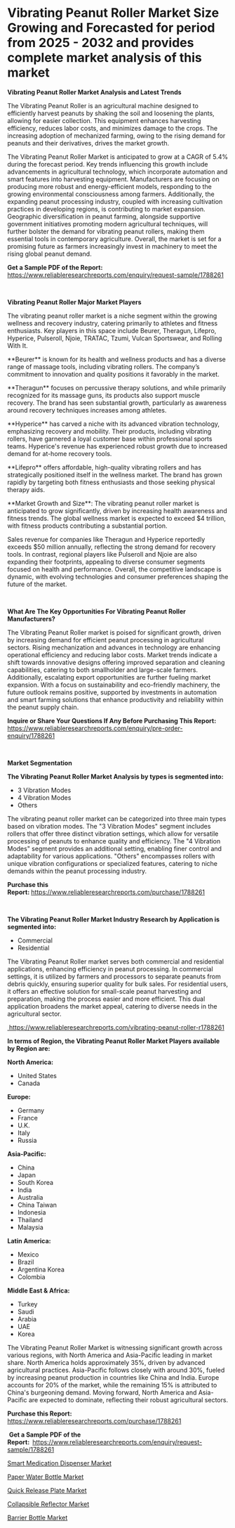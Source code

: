 <p><h1>Vibrating Peanut Roller Market Size Growing and Forecasted for period from 2025 - 2032 and provides complete market analysis of this market</h1></p><p><strong>Vibrating Peanut Roller Market Analysis and Latest Trends</strong></p>
<p><p>The Vibrating Peanut Roller is an agricultural machine designed to efficiently harvest peanuts by shaking the soil and loosening the plants, allowing for easier collection. This equipment enhances harvesting efficiency, reduces labor costs, and minimizes damage to the crops. The increasing adoption of mechanized farming, owing to the rising demand for peanuts and their derivatives, drives the market growth.</p><p>The Vibrating Peanut Roller Market is anticipated to grow at a CAGR of 5.4% during the forecast period. Key trends influencing this growth include advancements in agricultural technology, which incorporate automation and smart features into harvesting equipment. Manufacturers are focusing on producing more robust and energy-efficient models, responding to the growing environmental consciousness among farmers. Additionally, the expanding peanut processing industry, coupled with increasing cultivation practices in developing regions, is contributing to market expansion. Geographic diversification in peanut farming, alongside supportive government initiatives promoting modern agricultural techniques, will further bolster the demand for vibrating peanut rollers, making them essential tools in contemporary agriculture. Overall, the market is set for a promising future as farmers increasingly invest in machinery to meet the rising global peanut demand.</p></p>
<p><strong>Get a Sample PDF of the Report:&nbsp;</strong> <a href="https://www.reliableresearchreports.com/enquiry/request-sample/1788261?utm_campaign=83&utm_medium=2&utm_source=Github&utm_content=ia&utm_term=08022025&utm_id=vibrating-peanut-roller">https://www.reliableresearchreports.com/enquiry/request-sample/1788261</a></p>
<p>&nbsp;</p>
<p><strong>Vibrating Peanut Roller Major Market Players</strong></p>
<p><p>The vibrating peanut roller market is a niche segment within the growing wellness and recovery industry, catering primarily to athletes and fitness enthusiasts. Key players in this space include Beurer, Theragun, Lifepro, Hyperice, Pulseroll, Njoie, TRATAC, Tzumi, Vulcan Sportswear, and Rolling With It.</p><p>**Beurer** is known for its health and wellness products and has a diverse range of massage tools, including vibrating rollers. The company’s commitment to innovation and quality positions it favorably in the market. </p><p>**Theragun** focuses on percussive therapy solutions, and while primarily recognized for its massage guns, its products also support muscle recovery. The brand has seen substantial growth, particularly as awareness around recovery techniques increases among athletes.</p><p>**Hyperice** has carved a niche with its advanced vibration technology, emphasizing recovery and mobility. Their products, including vibrating rollers, have garnered a loyal customer base within professional sports teams. Hyperice's revenue has experienced robust growth due to increased demand for at-home recovery tools.</p><p>**Lifepro** offers affordable, high-quality vibrating rollers and has strategically positioned itself in the wellness market. The brand has grown rapidly by targeting both fitness enthusiasts and those seeking physical therapy aids.</p><p>**Market Growth and Size**: The vibrating peanut roller market is anticipated to grow significantly, driven by increasing health awareness and fitness trends. The global wellness market is expected to exceed $4 trillion, with fitness products contributing a substantial portion.</p><p>Sales revenue for companies like Theragun and Hyperice reportedly exceeds $50 million annually, reflecting the strong demand for recovery tools. In contrast, regional players like Pulseroll and Njoie are also expanding their footprints, appealing to diverse consumer segments focused on health and performance. Overall, the competitive landscape is dynamic, with evolving technologies and consumer preferences shaping the future of the market.</p></p>
<p>&nbsp;</p>
<p><strong>What Are The Key Opportunities For Vibrating Peanut Roller Manufacturers?</strong></p>
<p><p>The Vibrating Peanut Roller market is poised for significant growth, driven by increasing demand for efficient peanut processing in agricultural sectors. Rising mechanization and advances in technology are enhancing operational efficiency and reducing labor costs. Market trends indicate a shift towards innovative designs offering improved separation and cleaning capabilities, catering to both smallholder and large-scale farmers. Additionally, escalating export opportunities are further fueling market expansion. With a focus on sustainability and eco-friendly machinery, the future outlook remains positive, supported by investments in automation and smart farming solutions that enhance productivity and reliability within the peanut supply chain.</p></p>
<p><strong>Inquire or Share Your Questions If Any Before Purchasing This Report:</strong> <a href="https://www.reliableresearchreports.com/enquiry/pre-order-enquiry/1788261?utm_campaign=83&utm_medium=2&utm_source=Github&utm_content=ia&utm_term=08022025&utm_id=vibrating-peanut-roller">https://www.reliableresearchreports.com/enquiry/pre-order-enquiry/1788261</a></p>
<p>&nbsp;</p>
<p><strong>Market Segmentation</strong></p>
<p><strong>The Vibrating Peanut Roller Market Analysis by types is segmented into:</strong></p>
<p><ul><li>3 Vibration Modes</li><li>4 Vibration Modes</li><li>Others</li></ul></p>
<p><p>The vibrating peanut roller market can be categorized into three main types based on vibration modes. The "3 Vibration Modes" segment includes rollers that offer three distinct vibration settings, which allow for versatile processing of peanuts to enhance quality and efficiency. The "4 Vibration Modes" segment provides an additional setting, enabling finer control and adaptability for various applications. "Others" encompasses rollers with unique vibration configurations or specialized features, catering to niche demands within the peanut processing industry.</p></p>
<p><strong>Purchase this Report:&nbsp;</strong><a href="https://www.reliableresearchreports.com/purchase/1788261?utm_campaign=83&utm_medium=2&utm_source=Github&utm_content=ia&utm_term=08022025&utm_id=vibrating-peanut-roller">https://www.reliableresearchreports.com/purchase/1788261</a></p>
<p>&nbsp;</p>
<p><strong>The Vibrating Peanut Roller Market Industry Research by Application is segmented into:</strong></p>
<p><ul><li>Commercial</li><li>Residential</li></ul></p>
<p><p>The Vibrating Peanut Roller market serves both commercial and residential applications, enhancing efficiency in peanut processing. In commercial settings, it is utilized by farmers and processors to separate peanuts from debris quickly, ensuring superior quality for bulk sales. For residential users, it offers an effective solution for small-scale peanut harvesting and preparation, making the process easier and more efficient. This dual application broadens the market appeal, catering to diverse needs in the agricultural sector.</p></p>
<p><a href="https://www.reliableresearchreports.com/vibrating-peanut-roller-r1788261?utm_campaign=83&utm_medium=2&utm_source=Github&utm_content=ia&utm_term=08022025&utm_id=vibrating-peanut-roller">&nbsp;https://www.reliableresearchreports.com/vibrating-peanut-roller-r1788261</a></p>
<p><strong>In terms of Region, the Vibrating Peanut Roller Market Players available by Region are:</strong></p>
<p>
    <p> <strong> North America: </strong>
        <ul>
            <li>United States</li>
            <li>Canada</li>
        </ul>
        </p> 
    <p> <strong> Europe: </strong>
        <ul>
            <li>Germany</li>
            <li>France</li>
            <li>U.K.</li>
            <li>Italy</li>
            <li>Russia</li>
        </ul>
        </p> 
    <p> <strong> Asia-Pacific: </strong>
        <ul>
            <li>China</li>
            <li>Japan</li>
            <li>South Korea</li>
            <li>India</li>
            <li>Australia</li>
            <li>China Taiwan</li>
            <li>Indonesia</li>
            <li>Thailand</li>
            <li>Malaysia</li>
        </ul>
        </p> 
    <p> <strong> Latin America: </strong>
        <ul>
            <li>Mexico</li>
            <li>Brazil</li>
            <li>Argentina Korea</li>
            <li>Colombia</li>
        </ul>
        </p> 
    <p> <strong> Middle East & Africa: </strong>
        <ul>
            <li>Turkey</li>
            <li>Saudi</li>
            <li>Arabia</li>
            <li>UAE</li>
            <li>Korea</li>
        </ul>
    </p>
    </p>
<p><p>The Vibrating Peanut Roller Market is witnessing significant growth across various regions, with North America and Asia-Pacific leading in market share. North America holds approximately 35%, driven by advanced agricultural practices. Asia-Pacific follows closely with around 30%, fueled by increasing peanut production in countries like China and India. Europe accounts for 20% of the market, while the remaining 15% is attributed to China's burgeoning demand. Moving forward, North America and Asia-Pacific are expected to dominate, reflecting their robust agricultural sectors.</p></p>
<p><strong>Purchase this Report: </strong><a href="https://www.reliableresearchreports.com/purchase/1788261?utm_campaign=83&utm_medium=2&utm_source=Github&utm_content=ia&utm_term=08022025&utm_id=vibrating-peanut-roller">https://www.reliableresearchreports.com/purchase/1788261</a></p>
<p>&nbsp;<strong>Get a Sample PDF of the Report:&nbsp;&nbsp;</strong><a href="https://www.reliableresearchreports.com/enquiry/request-sample/1788261?utm_campaign=83&utm_medium=2&utm_source=Github&utm_content=ia&utm_term=08022025&utm_id=vibrating-peanut-roller">https://www.reliableresearchreports.com/enquiry/request-sample/1788261</a></p>
<p><strong></strong></p>
<p><p><a href="https://github.com/phumlaaijem/Market-Research-Report-List-1/blob/main/smart-medication-dispenser-market.md?utm_campaign=83&utm_medium=2&utm_source=Github&utm_content=ia&utm_term=08022025&utm_id=vibrating-peanut-roller">Smart Medication Dispenser Market</a></p><p><a href="https://github.com/eusoffyhanty/Market-Research-Report-List-1/blob/main/paper-water-bottle-market.md?utm_campaign=83&utm_medium=2&utm_source=Github&utm_content=ia&utm_term=08022025&utm_id=vibrating-peanut-roller">Paper Water Bottle Market</a></p><p><a href="https://github.com/memorirummy/Market-Research-Report-List-1/blob/main/quick-release-plate-market.md?utm_campaign=83&utm_medium=2&utm_source=Github&utm_content=ia&utm_term=08022025&utm_id=vibrating-peanut-roller">Quick Release Plate Market</a></p><p><a href="https://github.com/alasmyayock/Market-Research-Report-List-1/blob/main/collapsible-reflector-market.md?utm_campaign=83&utm_medium=2&utm_source=Github&utm_content=ia&utm_term=08022025&utm_id=vibrating-peanut-roller">Collapsible Reflector Market</a></p><p><a href="https://github.com/aksayvoogdt/Market-Research-Report-List-1/blob/main/barrier-bottle-market.md?utm_campaign=83&utm_medium=2&utm_source=Github&utm_content=ia&utm_term=08022025&utm_id=vibrating-peanut-roller">Barrier Bottle Market</a></p></p>